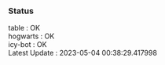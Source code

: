 ### Status


table : OK  
hogwarts : OK  
icy-bot : OK  
Latest Update : 2023-05-04 00:38:29.417998
